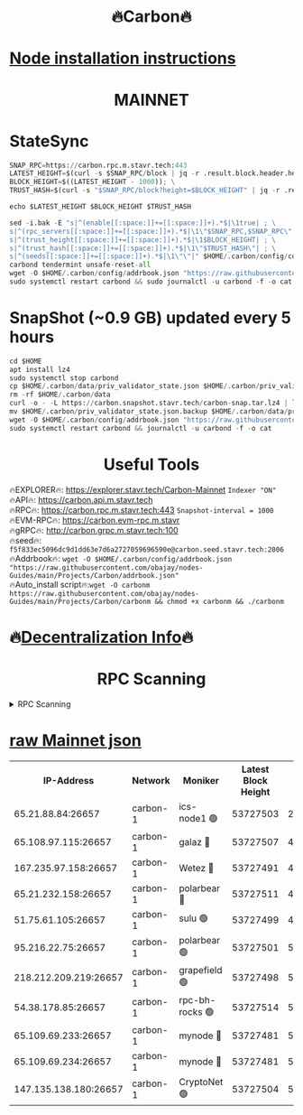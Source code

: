 <h1 align="center"> 🔥Carbon🔥</h1>

[Node installation instructions](https://github.com/obajay/nodes-Guides/tree/main/Projects/Carbon)
=
<h1 align="center"> MAINNET</h1>

# StateSync
```python
SNAP_RPC=https://carbon.rpc.m.stavr.tech:443
LATEST_HEIGHT=$(curl -s $SNAP_RPC/block | jq -r .result.block.header.height); \
BLOCK_HEIGHT=$((LATEST_HEIGHT - 1000)); \
TRUST_HASH=$(curl -s "$SNAP_RPC/block?height=$BLOCK_HEIGHT" | jq -r .result.block_id.hash)

echo $LATEST_HEIGHT $BLOCK_HEIGHT $TRUST_HASH

sed -i.bak -E "s|^(enable[[:space:]]+=[[:space:]]+).*$|\1true| ; \
s|^(rpc_servers[[:space:]]+=[[:space:]]+).*$|\1\"$SNAP_RPC,$SNAP_RPC\"| ; \
s|^(trust_height[[:space:]]+=[[:space:]]+).*$|\1$BLOCK_HEIGHT| ; \
s|^(trust_hash[[:space:]]+=[[:space:]]+).*$|\1\"$TRUST_HASH\"| ; \
s|^(seeds[[:space:]]+=[[:space:]]+).*$|\1\"\"|" $HOME/.carbon/config/config.toml
carbond tendermint unsafe-reset-all
wget -O $HOME/.carbon/config/addrbook.json "https://raw.githubusercontent.com/obajay/nodes-Guides/main/Projects/Carbon/addrbook.json"
sudo systemctl restart carbond && sudo journalctl -u carbond -f -o cat
```
# SnapShot (~0.9 GB) updated every 5 hours
```python
cd $HOME
apt install lz4
sudo systemctl stop carbond
cp $HOME/.carbon/data/priv_validator_state.json $HOME/.carbon/priv_validator_state.json.backup
rm -rf $HOME/.carbon/data
curl -o - -L https://carbon.snapshot.stavr.tech/carbon-snap.tar.lz4 | lz4 -c -d - | tar -x -C $HOME/.carbon --strip-components 2
mv $HOME/.carbon/priv_validator_state.json.backup $HOME/.carbon/data/priv_validator_state.json
wget -O $HOME/.carbon/config/addrbook.json "https://raw.githubusercontent.com/obajay/nodes-Guides/main/Projects/Carbon/addrbook.json"
sudo systemctl restart carbond && journalctl -u carbond -f -o cat
```

 <h1 align="center"> Useful Tools</h1>

🔥EXPLORER🔥:     https://explorer.stavr.tech/Carbon-Mainnet        `Indexer "ON"` \
🔥API🔥:          https://carbon.api.m.stavr.tech \
🔥RPC🔥:          https://carbon.rpc.m.stavr.tech:443              `Snapshot-interval = 1000` \
🔥EVM-RPC🔥:      https://carbon.evm-rpc.m.stavr \
🔥gRPC🔥:         http://carbon.grpc.m.stavr.tech:100 \
🔥seed🔥:      `f5f833ec5096dc9d1dd63e7d6a2727059696590e@carbon.seed.stavr.tech:2006` \
🔥Addrbook🔥:  `wget -O $HOME/.carbon/config/addrbook.json "https://raw.githubusercontent.com/obajay/nodes-Guides/main/Projects/Carbon/addrbook.json"` \
🔥Auto_install script🔥:`wget -O carbonm https://raw.githubusercontent.com/obajay/nodes-Guides/main/Projects/Carbon/carbonm && chmod +x carbonm && ./carbonm`

🔥[Decentralization Info](https://github.com/obajay/StateSync-snapshots/tree/main/Projects/Carbon/Decentralization)🔥
=
<h1 align="center"> RPC Scanning</h1>

<details>
<summary>RPC Scanning</summary>

<h2 align="center"> We scan nodes in real time every 4 hours. And we provide the final result of RPC endpoints.
We cannot influence the operation of these nodes in any way. </h2>


```python
If Voting Power is higher than 0 --> then the Node is a validator of the network and may be subject to attack and be a potential threat to the chain.
```
```python
We marked such validators with a red symbol
```

</details>

[raw Mainnet json](https://rpc-check.carbonm.stavr.tech/carbonm/rpc-carbonm-result.json)
=


<table><tr><th>IP-Address</th><th>Network</th><th>Moniker</th><th>Latest Block Height</th><th>Earliest Block Height</th><th>Catching Up</th><th>Tx Index</th><th>Voting Power</th><th>Scan Time</th></tr><tr><td>65.21.88.84:26657</td><td>carbon-1</td><td>ics-node1 🟢</td><td>53727503</td><td>21164241</td><td>False</td><td>off</td><td>0</td><td>2024-02-16T00:17:14.451057957UTC</td></tr><tr><td>65.108.97.115:26657</td><td>carbon-1</td><td>galaz 🔴</td><td>53727507</td><td>47374001</td><td>False</td><td>on</td><td>11241144415</td><td>2024-02-16T00:17:23.295168681UTC</td></tr><tr><td>167.235.97.158:26657</td><td>carbon-1</td><td>Wetez 🔴</td><td>53727491</td><td>48067570</td><td>False</td><td>on</td><td>1343100313</td><td>2024-02-16T00:16:53.088688453UTC</td></tr><tr><td>65.21.232.158:26657</td><td>carbon-1</td><td>polarbear 🔴</td><td>53727511</td><td>48126001</td><td>False</td><td>on</td><td>10427562777</td><td>2024-02-16T00:17:33.869275542UTC</td></tr><tr><td>51.75.61.105:26657</td><td>carbon-1</td><td>sulu 🟢</td><td>53727499</td><td>48742001</td><td>False</td><td>on</td><td>0</td><td>2024-02-16T00:17:07.422295408UTC</td></tr><tr><td>95.216.22.75:26657</td><td>carbon-1</td><td>polarbear 🟢</td><td>53727501</td><td>52338001</td><td>False</td><td>on</td><td>0</td><td>2024-02-16T00:17:11.955980562UTC</td></tr><tr><td>218.212.209.219:26657</td><td>carbon-1</td><td>grapefield 🟢</td><td>53727498</td><td>52371001</td><td>False</td><td>on</td><td>0</td><td>2024-02-16T00:17:05.060166730UTC</td></tr><tr><td>54.38.178.85:26657</td><td>carbon-1</td><td>rpc-bh-rocks 🟢</td><td>53727514</td><td>53130001</td><td>False</td><td>on</td><td>0</td><td>2024-02-16T00:17:40.425253351UTC</td></tr><tr><td>65.109.69.233:26657</td><td>carbon-1</td><td>mynode 🔴</td><td>53727481</td><td>53160001</td><td>False</td><td>off</td><td>8764692804</td><td>2024-02-16T00:16:34.035069779UTC</td></tr><tr><td>65.109.69.234:26657</td><td>carbon-1</td><td>mynode 🔴</td><td>53727481</td><td>53160001</td><td>False</td><td>off</td><td>12822183554</td><td>2024-02-16T00:16:34.358114054UTC</td></tr><tr><td>147.135.138.180:26657</td><td>carbon-1</td><td>CryptoNet 🟢</td><td>53727504</td><td>53567001</td><td>False</td><td>on</td><td>0</td><td>2024-02-16T00:17:16.801825942UTC</td></tr></table>
